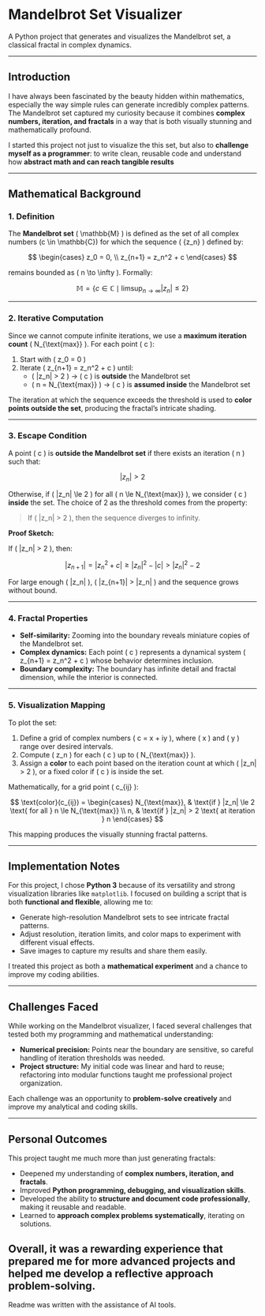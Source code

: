 # Mandelbrot Set Visualizer

A Python project that generates and visualizes the Mandelbrot set, a classical fractal in complex dynamics.

---

## Introduction

I have always been fascinated by the beauty hidden within mathematics, especially the way simple rules can generate incredibly complex patterns. The Mandelbrot set captured my curiosity because it combines **complex numbers, iteration, and fractals** in a way that is both visually stunning and mathematically profound.  

I started this project not just to visualize the this set, but also to **challenge myself as a programmer**: to write clean, reusable code and understand how **abstract math and can reach tangible results**


---

## Mathematical Background

### 1. Definition

The **Mandelbrot set** \( \mathbb{M} \) is defined as the set of all complex numbers \(c \in \mathbb{C}\) for which the sequence \( \{z_n\} \) defined by:

$$
\begin{cases}
z_0 = 0, \\
z_{n+1} = z_n^2 + c
\end{cases}
$$

remains bounded as \( n \to \infty \). Formally:

$$
\mathbb{M} = \{ c \in \mathbb{C} \mid \limsup_{n \to \infty} |z_n| \le 2 \}
$$

---

### 2. Iterative Computation

Since we cannot compute infinite iterations, we use a **maximum iteration count** \( N_{\text{max}} \). For each point \( c \):

1. Start with \( z_0 = 0 \)  
2. Iterate \( z_{n+1} = z_n^2 + c \) until:  
   - \( |z_n| > 2 \) → \( c \) is **outside** the Mandelbrot set  
   - \( n = N_{\text{max}} \) → \( c \) is **assumed inside** the Mandelbrot set  

The iteration at which the sequence exceeds the threshold is used to **color points outside the set**, producing the fractal’s intricate shading.

---

### 3. Escape Condition

A point \( c \) is **outside the Mandelbrot set** if there exists an iteration \( n \) such that:

$$
|z_n| > 2
$$

Otherwise, if \( |z_n| \le 2 \) for all \( n \le N_{\text{max}} \), we consider \( c \) **inside** the set. The choice of 2 as the threshold comes from the property:

> If \( |z_n| > 2 \), then the sequence diverges to infinity.

**Proof Sketch:**  

If \( |z_n| > 2 \), then:

$$
|z_{n+1}| = |z_n^2 + c| \ge |z_n|^2 - |c| > |z_n|^2 - 2
$$

For large enough \( |z_n| \), \( |z_{n+1}| > |z_n| \) and the sequence grows without bound.

---

### 4. Fractal Properties

- **Self-similarity:** Zooming into the boundary reveals miniature copies of the Mandelbrot set.  
- **Complex dynamics:** Each point \( c \) represents a dynamical system \( z_{n+1} = z_n^2 + c \) whose behavior determines inclusion.  
- **Boundary complexity:** The boundary has infinite detail and fractal dimension, while the interior is connected.

---

### 5. Visualization Mapping

To plot the set:

1. Define a grid of complex numbers \( c = x + iy \), where \( x \) and \( y \) range over desired intervals.  
2. Compute \( z_n \) for each \( c \) up to \( N_{\text{max}} \).  
3. Assign a **color** to each point based on the iteration count at which \( |z_n| > 2 \), or a fixed color if \( c \) is inside the set.

Mathematically, for a grid point \( c_{ij} \):

$$
\text{color}(c_{ij}) =
\begin{cases}
N_{\text{max}}, & \text{if } |z_n| \le 2 \text{ for all } n \le N_{\text{max}} \\
n, & \text{if } |z_n| > 2 \text{ at iteration } n
\end{cases}
$$

This mapping produces the visually stunning fractal patterns.

---

## Implementation Notes

For this project, I chose **Python 3** because of its versatility and strong visualization libraries like `matplotlib`. I focused on building a script that is both **functional and flexible**, allowing me to:

- Generate high-resolution Mandelbrot sets to see intricate fractal patterns.  
- Adjust resolution, iteration limits, and color maps to experiment with different visual effects.  
- Save images to capture my results and share them easily.  

I treated this project as both a **mathematical experiment** and a chance to improve my coding abilities.

---

## Challenges Faced

While working on the Mandelbrot visualizer, I faced several challenges that tested both my programming and mathematical understanding:
 
- **Numerical precision:** Points near the boundary are sensitive, so careful handling of iteration thresholds was needed.  
- **Project structure:** My initial code was linear and hard to reuse; refactoring into modular functions taught me professional project organization.

Each challenge was an opportunity to **problem-solve creatively** and improve my analytical and coding skills.

---

## Personal Outcomes

This project taught me much more than just generating fractals:

- Deepened my understanding of **complex numbers, iteration, and fractals**.  
- Improved **Python programming, debugging, and visualization skills**.  
- Developed the ability to **structure and document code professionally**, making it reusable and readable.    
- Learned to **approach complex problems systematically**, iterating on solutions.

Overall, it was a **rewarding experience** that prepared me for more advanced projects and helped me develop a reflective approach problem-solving.
---

Readme was written with the assistance of AI tools.
